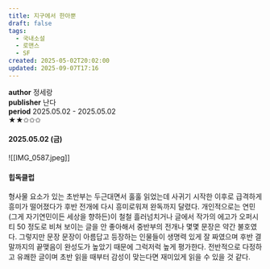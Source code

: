 ```yaml
---
title: 지구에서 한아뿐
draft: false
tags:
  - 국내소설
  - 로맨스
  - SF
created: 2025-05-02T20:02:00
updated: 2025-09-07T17:16
---
```

**author** 정세랑<br/>
**publisher** 난다<br/>
**period** 2025.05.02 - 2025.05.02<br/>
★★✩✩✩

#### 2025.05.02 (금)
![[IMG_0587.jpeg]]

#### 힙독클럽
형사물 요소가 있는 초반부는 두근대면서 훌훌 읽었는데 사귀기 시작한 이후로 급격하게 흥미가 떨어졌다가 후반 전개에 다시 흥미로워져 완독까지 달렸다. 개인적으로는 연민(그게 자기연민이든 세상을 향하든)이 철철 흘러넘치거나 글에서 작가의 에고가 오퍼시티 50 정도로 비쳐 보이는 글을 안 좋아해서 중반부의 전개나 몇몇 문장은 약간 불호였다. 그렇지만 문장 문장이 아름답고 등장하는 인물들이 생명력 있게 잘 짜였으며 후반 결말까지의 끝맺음이 완성도가 높았기 때문에 그럭저럭 높게 평가한다. 전반적으로 다정하고 유쾌한 글이며 초반 읽을 때부터 감성이 맞는다면 재미있게 읽을 수 있을 것 같다.